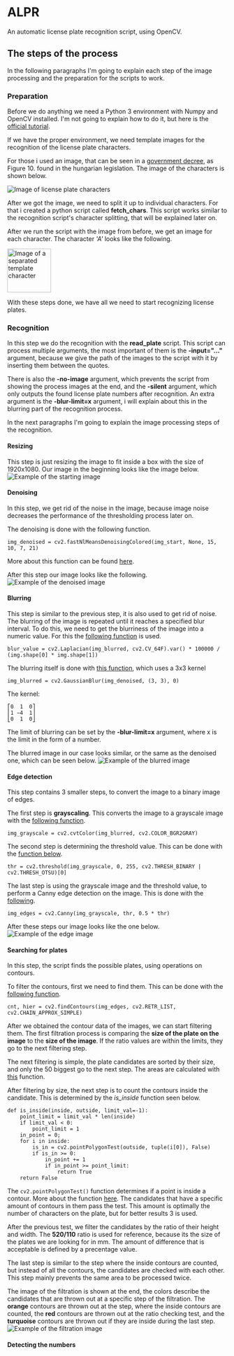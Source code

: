 # ALPR

An automatic license plate recognition script, using OpenCV.

## The steps of the process
In the following paragraphs I'm going to explain each step of the image processing and the preparation for the scripts to work.

### Preparation
Before we do anything we need a Python 3 environment with Numpy and OpenCV installed. I'm not going to explain how to do it, but here is the [official tutorial](https://docs.opencv.org/master/d5/de5/tutorial_py_setup_in_windows.html).

If we have the proper environment, we need template images for the recognition of the license plate characters.

For those i used an image, that can be seen in a [government decree](http://njt.hu/cgi_bin/njt_doc.cgi?docid=140326.418311), as Figure 10. found in the hungarian legislation. The image of the characters is shown below.

![Image of license plate characters](/readme_images/chars.jpg)

After we got the image, we need to split it up to individual characters. For that i created a python script called **fetch_chars**. This script works similar to the recognition script's character splitting, that will be explained later on.

After we run the script with the image from before, we get an image for each character. The character *'A'* looks like the following.

<img src="readme_images/a.jpg" alt="Image of a separated template character" width="100"><br>

With these steps done, we have all we need to start recognizing license plates.

### Recognition
In this step we do the recognition with the **read_plate** script. This script can process multiple arguments, the most important of them is the **-input="..."** argument, because we give the path of the images to the script with it by inserting them between the quotes.

There is also the **-no-image** argument, which prevents the script from showing the process images at the end, and the **-silent** argument, which only outputs the found license plate numbers after recognition. An extra argument is the **-blur-limit=x** argument, i will explain about this in the blurring part of the recognition process.

In the next paragraphs I'm going to explain the image processing steps of the recognition.

#### Resizing
This step is just resizing the image to fit inside a box with the size of 1920x1080. Our image in the beginning looks like the image below.
![Example of the starting image](/readme_images/start.jpg)

#### Denoising
In this step, we get rid of the noise in the image, because image noise decreases the performance of the thresholding process later on.

The denoising is done with the following function.

    img_denoised = cv2.fastNlMeansDenoisingColored(img_start, None, 15, 10, 7, 21)
More about this function can be found [here](https://docs.opencv.org/master/d1/d79/group__photo__denoise.html#ga03aa4189fc3e31dafd638d90de335617).

After this step our image looks like the following.
![Example of the denoised image](/readme_images/denoised.jpg)

#### Blurring
This step is similar to the previous step, it is also used to get rid of noise.
The blurring of the image is repeated until it reaches a specified blur interval. To do this, we need to get the blurriness of the image into a numeric value. For this the [following function](https://docs.opencv.org/master/d4/d86/group__imgproc__filter.html#gad78703e4c8fe703d479c1860d76429e6) is used.

    blur_value = cv2.Laplacian(img_blurred, cv2.CV_64F).var() * 100000 / (img.shape[0] * img.shape[1])

The blurring itself is done with [this function](https://docs.opencv.org/master/d4/d86/group__imgproc__filter.html#gaabe8c836e97159a9193fb0b11ac52cf1), which uses a 3x3 kernel

    img_blurred = cv2.GaussianBlur(img_denoised, (3, 3), 0)

The kernel:

    ⎡0  1  0⎤
    ⎢1 −4  1⎥
    ⎣0  1  0⎦

The limit of blurring can be set by the **-blur-limit=x** argument, where x is the limit in the form of a number.

The blurred image in our case looks similar, or the same as the denoised one, which can be seen below.
![Example of the blurred image](/readme_images/blurred.jpg)

#### Edge detection
This step contains 3 smaller steps, to convert the image to a binary image of edges.

The first step is **grayscaling**. This converts the image to a grayscale image with the [following function](https://docs.opencv.org/master/d8/d01/group__imgproc__color__conversions.html#ga397ae87e1288a81d2363b61574eb8cab).

    img_grayscale = cv2.cvtColor(img_blurred, cv2.COLOR_BGR2GRAY)

The second step is determining the threshold value. This can be done with the [function below](https://docs.opencv.org/master/d7/d1b/group__imgproc__misc.html#gae8a4a146d1ca78c626a53577199e9c57).

    thr = cv2.threshold(img_grayscale, 0, 255, cv2.THRESH_BINARY | cv2.THRESH_OTSU)[0]

The last step is using the grayscale image and the threshold value, to perform a Canny edge detection on the image. This is done with the [following](https://docs.opencv.org/master/dd/d1a/group__imgproc__feature.html#ga04723e007ed888ddf11d9ba04e2232de).

    img_edges = cv2.Canny(img_grayscale, thr, 0.5 * thr)

After these steps our image looks like the one below.
![Example of the edge image](/readme_images/threshold.jpg)

#### Searching for plates
In this step, the script finds the possible plates, using operations on contours.

To filter the contours, first we need to find them. This can be done with the [following function](https://docs.opencv.org/master/d3/dc0/group__imgproc__shape.html#gadf1ad6a0b82947fa1fe3c3d497f260e0).

    cnt, hier = cv2.findContours(img_edges, cv2.RETR_LIST, cv2.CHAIN_APPROX_SIMPLE)

After we obtained the contour data of the images, we can start filtering them. The first filtration process is comparing the **size of the plate on the image** to the **size of the image**. If the ratio values are within the limits, they go to the next filtering step.

The next filtering is simple, the plate candidates are sorted by their size, and only the 50 biggest go to the next step. The areas are calculated with [this](https://docs.opencv.org/master/d3/dc0/group__imgproc__shape.html#ga2c759ed9f497d4a618048a2f56dc97f1) function.

After filtering by size, the next step is to count the contours inside the candidate. This is determined by the *is_inside* function seen below.

    def is_inside(inside, outside, limit_val=-1):
        point_limit = limit_val * len(inside)
        if limit_val < 0:
            point_limit = 1
        in_point = 0;
        for i in inside:
            is_in = cv2.pointPolygonTest(outside, tuple(i[0]), False)
            if is_in >= 0:
                in_point += 1
                if in_point >= point_limit:
                    return True
        return False

The `cv2.pointPolygonTest()` function determines if a point is inside a contour. More about the function [here](https://docs.opencv.org/master/d3/dc0/group__imgproc__shape.html#ga1a539e8db2135af2566103705d7a5722). The candidates that have a specific amount of contours in them pass the test. This amount is optimally the number of characters on the plate, but for better results 3 is used.

After the previous test, we filter the candidates by the ratio of their height and width. The **520/110** ratio is used for reference, because its the size of the plates we are looking for in mm. The amount of difference that is acceptable is defined by a precentage value.

The last step is similar to the step where the inside contours are counted, but instead of all the contours, the candidates are checked with each other. This step mainly prevents the same area to be processed twice.

The image of the filtration is shown at the end, the colors describe the candidates that are thrown out at a specific step of the filtration. The **orange** contours are thrown out at the step, where the inside contours are counted, the **red** contours are thrown out at the ratio checking test, and the **turquoise** contours are thrown out if they are inside during the last step.
![Example of the filtration image](/readme_images/filtered.jpg)

#### Detecting the numbers
